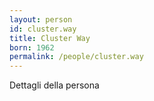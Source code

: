 ```yaml
---
layout: person
id: cluster.way
title: Cluster Way
born: 1962
permalink: /people/cluster.way
---
```


Dettagli della persona 